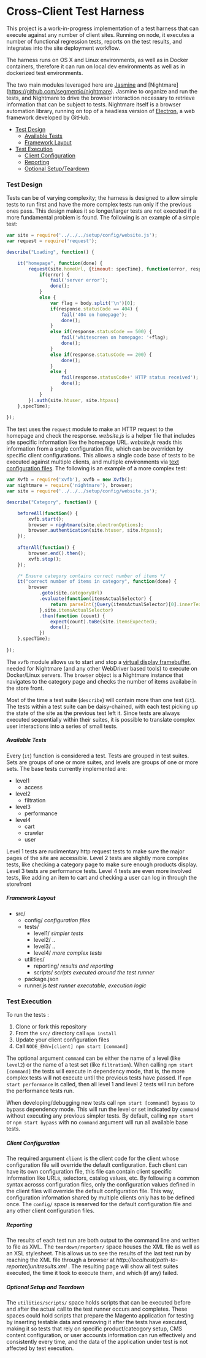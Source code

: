 # Cross-Client Test Harness

This project is a work-in-progress implementation of a test harness that can execute against any number of client sites. Running on node, it executes a number of functional regression tests, reports on the test results, and integrates into the site deployment workflow.

The harness runs on OS X and Linux environments, as well as in Docker containers, therefore it can run on local dev environments as well as in dockerized test environments.

The two main modules leveraged here are [Jasmine](http://jasmine.github.io/) and [Nightmare] (https://github.com/segmentio/nightmare). Jasmine to organize and run the tests, and Nightmare to drive the browser interaction necessary to retrieve information that can be subject to tests. Nightmare itself is a browser automation library, running on top of a headless version of [Electron](https://github.com/electron/electron), a web framework developed by GitHub.

* [Test Design](#test-design)
  * [Available Tests](#available-tests)
  * [Framework Layout](#framework-layout)
* [Test Execution](#test-execution)
  * [Client Configuration](#client-configuration)
  * [Reporting](#reporting)
  * [Optional Setup/Teardown](#optional-setup-and-teardown)

### Test Design

Tests can be of varying complexity; the harness is designed to allow simple tests to run first and have the more complex tests run only if the previous ones pass. This design makes it so longer/larger tests are not executed if a more fundamental problem is found. The following is an example of a simple test:

```javascript
var site = require('../../../setup/config/website.js');
var request = require('request');

describe("Loading", function() {

    it("homepage", function(done) {
        request(site.homeUrl, {timeout: specTime}, function(error, response, body) {
            if(error) {
                fail('server error');
                done();
            }
            else {
                var flag = body.split('\n')[0];
                if(response.statusCode == 404) {
                    fail('404 on homepage');
                    done();
                }
                else if(response.statusCode == 500) {
                    fail('whitescreen on homepage: '+flag);
                    done();
                }
                else if(response.statusCode == 200) {
                    done();
                }
                else {
                    fail(response.statusCode+' HTTP status received');
                    done();
                }
            }
        }).auth(site.htuser, site.htpass)
    },specTime);
    
});
```
The test uses the `request` module to make an HTTP request to the homepage and check the response. *website.js* is a helper file that includes site specific information like the homepage URL. *website.js* reads this information from a sngle configuration file, which can be overriden by specific client configurations. This allows a single code base of tests to be executed against multiple clients, and multiple environments via [text configuration files](#client-configuration). The following is an example of a more complex test:

```javascript
var Xvfb = require('xvfb'), xvfb = new Xvfb();
var nightmare = require('nightmare'), browser;
var site = require('../../../setup/config/website.js');

describe("Category", function() {

    beforeAll(function() { 
        xvfb.start(); 
        browser = nightmare(site.electronOptions);
        browser.authentication(site.htuser, site.htpass);
    });
    
    afterAll(function() { 
        browser.end().then();
        xvfb.stop(); 
    });

    /* Ensure category contains correct number of items */
    it("correct number of items in category", function(done) {
        browser
            .goto(site.categoryUrl)
            .evaluate(function(itemsActualSelector) {
                return parseInt(jQuery(itemsActualSelector)[0].innerText);
            },site.itemsActualSelector)
            .then(function (count) {
                expect(count).toBe(site.itemsExpected);
                done();
            })          
    },specTime);
    
});
```

The `xvfb` module allows us to start and stop a [virtual display framebuffer](https://www.npmjs.com/package/xvfb), needed for Nightmare (and any other WebDriver based tools) to execute on Docker/Linux servers. The `browser` object is a Nightmare instance that navigates to the category page and checks the number of items availabe in the store front.

Most of the time a test suite (`describe`) will contain more than one test (`it`). The tests within a test suite can be daisy-chained, with each test picking up the state of the site as the previous test left it. Since tests are always executed sequentially within their suites, it is possible to translate complex user interactions into a series of small tests.

##### Available Tests

Every (`it`) function is considered a test. Tests are grouped in test suites. Sets are groups of one or more suites, and levels are groups of one or more sets. The base tests currently implemented are:

* level1
  * access
* level2
  * filtration
* level3
  * performance
* level4
  * cart
  * crawler
  * user

Level 1 tests are rudimentary http request tests to make sure the major pages of the site are accessible. Level 2 tests are slightly more complex tests, like checking a category page to make sure enough products display. Level 3 tests are performance tests. Level 4 tests are even more involved tests, like adding an item to cart and checking a user can log in through the storefront 

##### Framework Layout

* src/
  * config/ *configuration files*
  * tests/
     * level1/ *simpler tests*
     * level2/ ..
     * level3/ ..
     * level4/ *more complex tests*
  * utilities/
     * reporting/ *results and reporting* 
     * scripts/ *scripts executed around the test runner*
  * package.json
  * runner.js *test runner executable, execution logic*

### Test Execution

To run the tests : 

1. Clone or fork this repository
2. From the `src/` directory call `npm install`
3. Update your client configuration files
4. Call `NODE_ENV=[client] npm start [command]`

The optional argument `command` can be either the name of a level (like `level2`) or the name of a test set (like `filtration`). When calling `npm start [command]` the tests will execute in dependency mode, that is, the more complex tests will not execute until the previous tests have passed. If `npm start performance` is called, then all level 1 and level 2 tests will run before the performance tests run. 

When developing/debugging new tests call `npm start [command] bypass` to bypass dependency mode. This will run the level or set indicated by `command` without executing any previous simpler tests. By default, calling `npm start` or `npm start bypass` with no `command` argument will run all available base tests.

##### Client Configuration

The required argument `client` is the client code for the client whose configuration file will override the default configuration. Each client can have its own configuration file, this file can contain client specific information like URLs, selectors, catalog values, etc. By following a common syntax acrosss configuration files, only the configuration values defined in the client files will override the default configuration file. This way, configuration information shared by multiple clients only has to be defined once. The `config/` space is reserved for the default configuration file and any other client configuration files.

##### Reporting

The results of each test run are both output to the command line and written to file as XML. The `teardown/reporter/` space houses the XML file as well as an XSL stylesheet. This allows us to see the results of the last test run by reaching the XML file through a browser at *http://localhost/path-to-reporter/junitresults.xml* . The resulting page will show all test suites executed, the time it took to execute them, and which (if any) failed.

##### Optional Setup and Teardown

The `utilities/scripts/` space holds scripts that can be executed before and after the actual call to the test runner occurs and completes. These spaces could hold scripts that prepare the Magento application for testing by inserting testable data and removing it after the tests have executed, making it so tests that rely on specific product/cateogory setup, CMS content configuration, or user accounts information can run effectively and consistently every time, and the data of the application under test is not affected by test execution.
